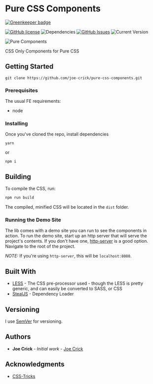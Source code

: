 Pure CSS Components
==================

[![Greenkeeper badge](https://badges.greenkeeper.io/joe-crick/Responsive-CSS-Accordion.svg)](https://greenkeeper.io/)

[![GitHub license](https://img.shields.io/github/license/Day8/re-frame.svg)](license.txt) 
![Dependencies](https://img.shields.io/badge/dependencies-up%20to%20date-brightgreen.svg)
[![GitHub Issues](https://img.shields.io/github/issues/joe-crick/responsive-css-accordion.svg)](https://github.com/joe-crick/responsive-css-accordion/issues)
![Current Version](https://img.shields.io/badge/version-0.0.1-green.svg)


![Pure Components](https://github.com/joe-crick/pure-css-components/blob/master/static/pure-css-components.png)

CSS Only Components for Pure CSS

## Getting Started

```
git clone https://github.com/joe-crick/pure-css-components.git
```

### Prerequisites

The usual FE requirements:

 - node

### Installing

Once you've cloned the repo, install dependencies

```
yarn
```
or
```
npm i
```

## Building

To compile the CSS, run:

```js
npm run build
```

The compiled, minified CSS will be located in the `dist` folder.

### Running the Demo Site

The lib comes with a demo site you can run to see the components in action. To run the demo site, start up an http server 
that will serve the project's contents. If you don't have one, [http-server](https://www.npmjs.com/package/http-server) 
is a good option. Navigate to the root of the project.

_NOTE:_ If you're using `http-server`, this will be `localhost:8080`.

## Built With

* [LESS](http://lesscss.org/) - The CSS pre-processor used - though the LESS is pretty generic, and can easily be converted to SASS, or CSS
* [StealJS](https://stealjs.com/) - Dependency Loader

## Versioning

I use [SemVer](http://semver.org/) for versioning.  

## Authors

* **Joe Crick** - *Initial work* - [Joe Crick](https://github.com/joe-crick)

## Acknowledgments

* [CSS-Tricks](https://css-tricks.com/)

